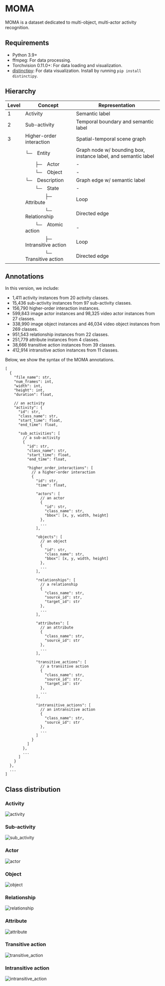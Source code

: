 # MOMA
MOMA is a dataset dedicated to multi-object, multi-actor activity recognition. 

## Requirements

- Python 3.9+
- ffmpeg: For data processing.
- Torchvision 0.11.0+: For data loading and visualization.
- [distinctipy](https://github.com/alan-turing-institute/distinctipy): For data visualization. Install by running `pip install distinctipy`.

## Hierarchy
| Level | Concept                                              | Representation                                                 |
|-------|------------------------------------------------------|----------------------------------------------------------------|
| 1     | Activity                                             | Semantic label                                                 |
| 2     | Sub-activity                                         | Temporal boundary and semantic label                           |
| 3     | Higher-order interaction                             | Spatial-temporal scene graph                                   |
|       | └─&emsp;Entity                                       | Graph node w/ bounding box, instance label, and semantic label |
|       | &emsp;&emsp;├─&emsp;Actor                            | -                                                              |
|       | &emsp;&emsp;└─&emsp;Object                           | -                                                              |
|       | └─&emsp;Description                                  | Graph edge w/ semantic label                                   |
|       | &emsp;&emsp;└─&emsp;State                            | -                                                              |
|       | &emsp;&emsp;&emsp;&emsp;├─&emsp;Attribute            | Loop                                                           |
|       | &emsp;&emsp;&emsp;&emsp;└─&emsp;Relationship         | Directed edge                                                  |
|       | &emsp;&emsp;└─&emsp;Atomic action                    | -                                                              |
|       | &emsp;&emsp;&emsp;&emsp;├─&emsp;Intransitive action  | Loop                                                           |
|       | &emsp;&emsp;&emsp;&emsp;└─&emsp;Transitive action    | Directed edge                                                  |


## Annotations
In this version, we include:
- 1,411 activity instances from 20 activity classes.
- 15,436 sub-activity instances from 97 sub-activity classes.
- 156,790 higher-order interaction instances.
- 599,843 image actor instances and 98,325 video actor instances from 27 classes.
- 338,990 image object instances and 46,034 video object instances from 269 classes.
- 951,543 relationship instances from 22 classes.
- 251,779 attribute instances from 4 classes.
- 38,666 transitive action instances from 39 classes.
- 412,914 intransitive action instances from 11 classes.

Below, we show the syntax of the MOMA annotations.
```json5
[
  {
    "file_name": str,
    "num_frames": int,
    "width": int,
    "height": int,
    "duration": float,

    // an activity
    "activity": {
      "id": str,
      "class_name": str,
      "start_time": float,
      "end_time": float,
      
      "sub_activities": [
        // a sub-activity
        {
          "id": str,
          "class_name": str,
          "start_time": float,
          "end_time": float,
          
          "higher_order_interactions": [
            // a higher-order interaction
            {
              "id": str,
              "time": float,
              
              "actors": [
                // an actor
                {
                  "id": str,
                  "class_name": str,
                  "bbox": [x, y, width, height]
                },
                ...
              ],
              
              "objects": [
                // an object
                {
                  "id": str,
                  "class_name": str,
                  "bbox": [x, y, width, height]
                },
                ...
              ],
              
              "relationships": [
                // a relationship
                {
                  "class_name": str,
                  "source_id": str,
                  "target_id": str
                },
                ...
              ],
              
              "attributes": [
                // an attribute
                {
                  "class_name": str,
                  "source_id": str
                },
                ...
              ],
              
              "transitive_actions": [
                // a transitive action
                {
                  "class_name": str,
                  "source_id": str,
                  "target_id": str
                },
                ...
              ],
              
              "intransitive_actions": [
                // an intransitive action
                {
                  "class_name": str,
                  "source_id": str
                },
                ...
              ]
            }
          ]
        },
        ...
      ]
    }
  },
  ...
]
```

## Class distribution
### Activity
![activity](figures/activity.png)
### Sub-activity
![sub_activity](figures/sub_activity.png)
### Actor
![actor](figures/actor.png)
### Object
![object](figures/object.png)
### Relationship
![relationship](figures/relationship.png)
### Attribute
![attribute](figures/attribute.png)
### Transitive action
![transitive_action](figures/transitive_action.png)
### Intransitive action
![intransitive_action](figures/intransitive_action.png)